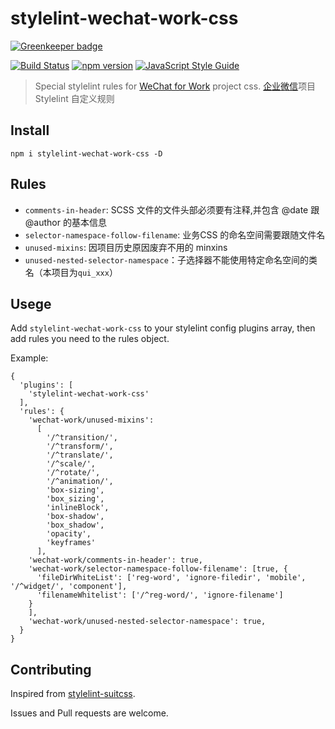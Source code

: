 # stylelint-wechat-work-css

[![Greenkeeper badge](https://badges.greenkeeper.io/WeChatWork/stylelint-wechat-work-css.svg)](https://greenkeeper.io/)

[![Build Status](https://travis-ci.com/Jeff2Ma/stylelint-wechat-work-css.svg?token=GYDpgZAn7xjbjDfx6yNt&branch=master)](https://travis-ci.com/WeChatWork/stylelint-wechat-work-css)
[![npm version](https://badge.fury.io/js/stylelint-wechat-work-css.svg)](https://www.npmjs.com/package/stylelint-wechat-work-css)
[![JavaScript Style Guide](https://img.shields.io/badge/code_style-standard-brightgreen.svg)](https://standardjs.com)

> Special stylelint rules for [WeChat for Work](https://work.weixin.qq.com) project css. [企业微信](https://work.weixin.qq.com)项目 Stylelint 自定义规则

## Install

```		
npm i stylelint-wechat-work-css -D
```


## Rules

- `comments-in-header`: SCSS 文件的文件头部必须要有注释,并包含 @date 跟 @author 的基本信息
- `selector-namespace-follow-filename`: 业务CSS 的命名空间需要跟随文件名
- `unused-mixins`: 因项目历史原因废弃不用的 minxins
- `unused-nested-selector-namespace`：子选择器不能使用特定命名空间的类名（本项目为`qui_xxx`）


## Usege

Add `stylelint-wechat-work-css` to your stylelint config plugins array, then add rules you need to the rules object.

Example:

```
{
  'plugins': [
    'stylelint-wechat-work-css'
  ],
  'rules': {
    'wechat-work/unused-mixins':
      [
        '/^transition/',
        '/^transform/',
        '/^translate/',
        '/^scale/',
        '/^rotate/',
        '/^animation/',
        'box-sizing',
        'box_sizing',
        'inlineBlock',
        'box-shadow',
        'box_shadow',
        'opacity',
        'keyframes'
      ],
    'wechat-work/comments-in-header': true,
    'wechat-work/selector-namespace-follow-filename': [true, {
      'fileDirWhiteList': ['reg-word', 'ignore-filedir', 'mobile', '/^widget/', 'component'],
      'filenameWhitelist': ['/^reg-word/', 'ignore-filename']
    }
    ],
    'wechat-work/unused-nested-selector-namespace': true,
  }
}

```

## Contributing

Inspired from [stylelint-suitcss](https://github.com/suitcss/stylelint-suitcss).

Issues and Pull requests are welcome.

